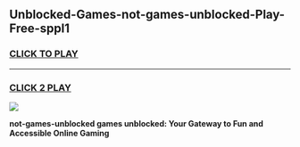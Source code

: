 
## Unblocked-Games-not-games-unblocked-Play-Free-sppl1
<h3>
<a href="https://premium76.site?title=not-games-unblocked&ref=10A">CLICK TO PLAY</a></h3>
<hr>

<h3>
<a href="https://premium76.site?title=not-games-unblocked&ref=10A">CLICK 2 PLAY</a>
  
</h3>

<a href="https://premium76.site?title=not-games-unblocked&ref=10A"><img src="https://clearcache.store/games.png"></a>


**not-games-unblocked games unblocked: Your Gateway to Fun and Accessible Online Gaming**
